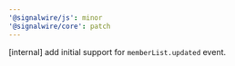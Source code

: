 ```yaml
---
'@signalwire/js': minor
'@signalwire/core': patch
---
```


[internal] add initial support for `memberList.updated` event.
